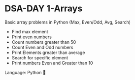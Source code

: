 # DSA-DAY 1-Arrays
Basic array problems in Python (Max, Even/Odd, Avg, Search)
- Find max element
- Print even numbers
- Count numbers greater than 50
- Count Even and Odd numbers
- Print Elements greater than average
- Search for specific element
- Print numbers Even and Greater than 10


Language: Python 🐍
